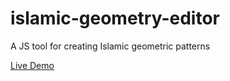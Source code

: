 # islamic-geometry-editor
A JS tool for creating Islamic geometric patterns

[Live Demo](https://k-francis-h.github.io/islamic-geometry-editor/)
